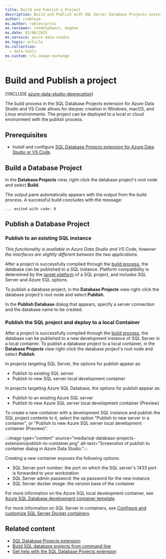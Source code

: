 ```yaml
---
title: Build and Publish a Project
description: Build and Publish with SQL Server Database Projects extension
author: croblesm
ms.author: roblescarlos
ms.reviewer: randolphwest, maghan
ms.date: 02/06/2025
ms.service: azure-data-studio
ms.topic: article
ms.collection:
  - data-tools
ms.custom: sfi-image-nochange
---
```


# Build and Publish a project

[!INCLUDE [azure-data-studio-deprecation](../includes/azure-data-studio-deprecation.md)]

The build process in the SQL Database Projects extension for Azure Data Studio and VS Code allows for *dacpac* creation in Windows, macOS, and Linux environments. The project can be deployed to a local or cloud environment with the publish process.

## Prerequisites

- Install and configure [SQL Database Projects extension for Azure Data Studio or VS Code](sql-database-project-extension.md).

## Build a Database Project

 In the **Database Projects** view, right-click the database project's root node and select **Build**.

 The output pane automatically appears with the output from the build process.  A successful build concludes with the message: 

 ``` ... exited with code: 0 ```

## Publish a Database Project

### Publish to an existing SQL instance 

*This functionality is available in Azure Data Studio and VS Code, however the interfaces are slightly different between the two applications.*

After a project is successfully compiled through the [build process](#build-a-database-project), the database can be published to a SQL instance. Platform compatibility is determined by the [target platform](sql-database-project-extension-sdk-style-projects.md#target-platform) of a SQL project, and includes SQL Server and Azure SQL options.

To publish a database project, in the **Database Projects** view right-click the database project's root node and select **Publish**.

In the **Publish Database** dialog that appears, specify a server connection and the database name to be created.

### Publish the SQL project and deploy to a local Container

After a project is successfully compiled through the [build process](#build-a-database-project), the database can be published to a new development instance of SQL Server in a local container. To publish a database project to a local container, in the **Database Projects** view right-click the database project's root node and select **Publish**. 

In projects targeting SQL Server, the options for publish appear as:

* Publish to existing SQL server
* Publish to new SQL server local development container

In projects targeting Azure SQL Database, the options for publish appear as:

* Publish to an existing Azure SQL server
* Publish to new Azure SQL server local development container (Preview)

To create a new container with a development SQL instance and publish the SQL project contents to it, select the option "Publish to new server in a container", or "Publish to new Azure SQL server local development container (Preview)".

:::image type="content" source="media/sql-database-projects-extension/publish-to-container.png" alt-text="Screenshot of publish to container dialog in Azure Data Studio.":::

Creating a new container exposes the following options:

* SQL Server port number: the port on which the SQL server's 1433 port is forwarded to your workstation
* SQL Server admin password: the *sa* password for the new instance
* SQL Server docker image: the version base of the container

For more information on the Azure SQL local development container, see [Azure SQL Database development container template](/azure/azure-sql/database/local-dev-experience-dev-containers).

For more information on SQL Server in containers, see [Configure and customize SQL Server Docker containers](/sql/linux/sql-server-linux-docker-container-configure).

## Related content

- [SQL Database Projects extension](sql-database-project-extension.md)
- [Build SQL database projects from command line](sql-database-project-extension-build-from-command-line.md)
- [Get help with the SQL Database Projects extension](https://github.com/microsoft/azuredatastudio/issues)
